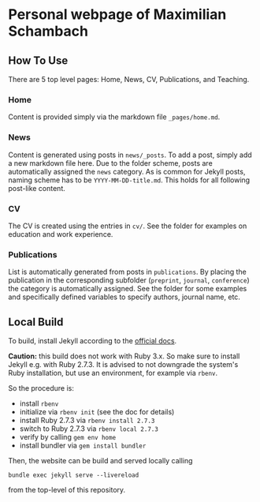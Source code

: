 # Personal webpage of Maximilian Schambach

## How To Use
There are 5 top level pages: Home, News, CV, Publications, and Teaching.


### Home
Content is provided simply via the markdown file `_pages/home.md`.

### News
Content is generated using posts in `news/_posts`.
To add a post, simply add a new markdown file here.
Due to the folder scheme, posts are automatically assigned the `news` category.
As is common for Jekyll posts, naming scheme has to be `YYYY-MM-DD-title.md`.
This holds for all following post-like content.

### CV
The CV is created using the entries in `cv/`.
See the folder for examples on education and work experience.

### Publications
List is automatically generated from posts in `publications`.
By placing the publication in the corresponding subfolder (`preprint`, `journal`, `conference`) the category is automatically assigned. See the folder for some examples and specifically defined variables to specify authors, journal name, etc.


## Local Build

To build, install Jekyll according to the [official docs](https://jekyllrb.com/docs/).

**Caution:** this build does not work with Ruby 3.x. So make sure to install Jekyll e.g. with Ruby 2.7.3.
It is advised to not downgrade the system's Ruby installation, but use an environment, for example via `rbenv`. 

So the procedure is:

  - install `rbenv`
  - initialize via `rbenv init` (see the doc for details)
  - install Ruby 2.7.3 via `rbenv install 2.7.3`
  - switch to Ruby 2.7.3 via `rbenv local 2.7.3`
  - verify by calling `gem env home`
  - install bundler via `gem install bundler`

Then, the website can be build and served locally calling 

```
bundle exec jekyll serve --livereload
```

from the top-level of this repository.

